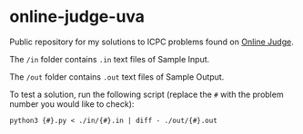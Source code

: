 # online-judge-uva

Public repository for my solutions to ICPC problems found on <a href="https://onlinejudge.org">Online Judge</a>.

The `/in` folder contains `.in` text files of Sample Input.

The `/out` folder contains `.out` text files of Sample Output.

To test a solution, run the following script (replace the `#` with the problem number you would like to check):

```
python3 {#}.py < ./in/{#}.in | diff - ./out/{#}.out
```
